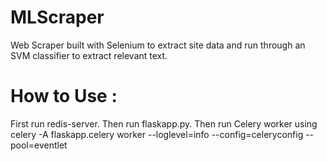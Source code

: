 # MLScraper
Web Scraper built with Selenium to extract site data and run through an SVM classifier to extract relevant text.

# How to Use :
First run redis-server. 
Then run flaskapp.py.
Then run Celery worker using celery -A flaskapp.celery worker --loglevel=info --config=celeryconfig --pool=eventlet